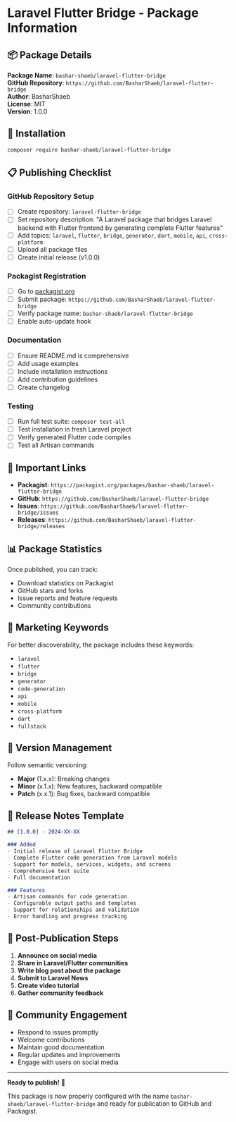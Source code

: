 # Laravel Flutter Bridge - Package Information

## 📦 Package Details

**Package Name**: `bashar-shaeb/laravel-flutter-bridge`  
**GitHub Repository**: `https://github.com/BasharShaeb/laravel-flutter-bridge`  
**Author**: BasharShaeb  
**License**: MIT  
**Version**: 1.0.0  

## 🚀 Installation

```bash
composer require bashar-shaeb/laravel-flutter-bridge
```

## 📋 Publishing Checklist

### GitHub Repository Setup
- [ ] Create repository: `laravel-flutter-bridge`
- [ ] Set repository description: "A Laravel package that bridges Laravel backend with Flutter frontend by generating complete Flutter features"
- [ ] Add topics: `laravel`, `flutter`, `bridge`, `generator`, `dart`, `mobile`, `api`, `cross-platform`
- [ ] Upload all package files
- [ ] Create initial release (v1.0.0)

### Packagist Registration
- [ ] Go to [packagist.org](https://packagist.org)
- [ ] Submit package: `https://github.com/BasharShaeb/laravel-flutter-bridge`
- [ ] Verify package name: `bashar-shaeb/laravel-flutter-bridge`
- [ ] Enable auto-update hook

### Documentation
- [ ] Ensure README.md is comprehensive
- [ ] Add usage examples
- [ ] Include installation instructions
- [ ] Add contribution guidelines
- [ ] Create changelog

### Testing
- [ ] Run full test suite: `composer test-all`
- [ ] Test installation in fresh Laravel project
- [ ] Verify generated Flutter code compiles
- [ ] Test all Artisan commands

## 🔗 Important Links

- **Packagist**: `https://packagist.org/packages/bashar-shaeb/laravel-flutter-bridge`
- **GitHub**: `https://github.com/BasharShaeb/laravel-flutter-bridge`
- **Issues**: `https://github.com/BasharShaeb/laravel-flutter-bridge/issues`
- **Releases**: `https://github.com/BasharShaeb/laravel-flutter-bridge/releases`

## 📊 Package Statistics

Once published, you can track:
- Download statistics on Packagist
- GitHub stars and forks
- Issue reports and feature requests
- Community contributions

## 🎯 Marketing Keywords

For better discoverability, the package includes these keywords:
- `laravel`
- `flutter`
- `bridge`
- `generator`
- `code-generation`
- `api`
- `mobile`
- `cross-platform`
- `dart`
- `fullstack`

## 🔄 Version Management

Follow semantic versioning:
- **Major** (1.x.x): Breaking changes
- **Minor** (x.1.x): New features, backward compatible
- **Patch** (x.x.1): Bug fixes, backward compatible

## 📝 Release Notes Template

```markdown
## [1.0.0] - 2024-XX-XX

### Added
- Initial release of Laravel Flutter Bridge
- Complete Flutter code generation from Laravel models
- Support for models, services, widgets, and screens
- Comprehensive test suite
- Full documentation

### Features
- Artisan commands for code generation
- Configurable output paths and templates
- Support for relationships and validation
- Error handling and progress tracking
```

## 🎉 Post-Publication Steps

1. **Announce on social media**
2. **Share in Laravel/Flutter communities**
3. **Write blog post about the package**
4. **Submit to Laravel News**
5. **Create video tutorial**
6. **Gather community feedback**

## 🤝 Community Engagement

- Respond to issues promptly
- Welcome contributions
- Maintain good documentation
- Regular updates and improvements
- Engage with users on social media

---

**Ready to publish!** 🚀

This package is now properly configured with the name `bashar-shaeb/laravel-flutter-bridge` and ready for publication to GitHub and Packagist.
